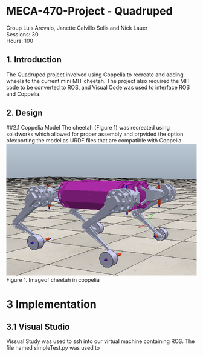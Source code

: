 # MECA-470-Project - Quadruped
Group Luis Arevalo, Janette Calvillo Solis and Nick Lauer <br>
Sessions: 30 <br>
Hours: 100 <br>

## 1. Introduction <br>
The Quadruped project involved using Coppelia to recreate and adding wheels to the current mini MIT cheetah. The project also required the MIT code to be converted to ROS, and Visual Code was used to interface ROS and Coppelia.


## 2. Design <br>
##2.1 Coppelia Model
The cheetah (Figure 1) was recreated using solidworks which allowed for proper assembly and prpvided the option ofexporting the model as URDF files that are compatible with Coppelia 
![](coppelia_cheetah.PNG)
Figure 1. Imageof cheetah in coppelia<br>


# 3 Implementation<br>
## 3.1 Visual Studio
Vissual Study was used to ssh into our virtual machine containing ROS. The file named simpleTest.py was used to
